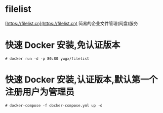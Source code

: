 # filelist

[https://filelist.cn](https://filelist.cn) 简易的企业文件管理(网盘)服务

# 快速 Docker 安装,免认证版本

`# docker run -d -p 80:80 ywgx/filelist`

# 快速 Docker 安装,认证版本,默认第一个注册用户为管理员

`# docker-compose -f docker-compose.yml up -d`
